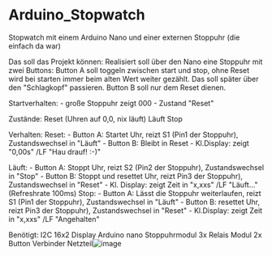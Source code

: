 # Arduino_Stopwatch
Stopwatch mit einem Arduino Nano und einer externen Stoppuhr (die einfach da war)

Das soll das Projekt können:
Realisiert soll über den Nano eine Stoppuhr mit zwei Buttons:
Button A soll toggeln zwischen start und stop, ohne Reset wird bei starten immer beim alten Wert weiter gezählt.
	Das soll später über den "Schlagkopf" passieren.
Button B soll nur dem Reset dienen.

Startverhalten:
	- große Stoppuhr zeigt 000
	- Zustand "Reset"

Zustände:
Reset (Uhren auf 0,0, nix läuft)
Läuft
Stop

Verhalten:
Reset: 
	- Button A: Startet Uhr, reizt S1 (Pin1 der Stoppuhr), Zustandswechsel in "Läuft"
	- Button B: Bleibt in Reset
	- Kl.Display: zeigt "0,00s" /LF "Hau drauf!   :-)"
	
Läuft:
	- Button A: Stoppt Uhr, reizt S2 (Pin2 der Stoppuhr), Zustandswechsel in "Stop"
	- Button B: Stoppt und resettet Uhr, reizt Pin3 der Stoppuhr), Zustandswechsel in "Reset"
	- Kl. Display: zeigt Zeit in "x,xxs" /LF "Läuft…" (Refreshrate 100ms)
Stop:
	- Button A: Lässt die Stoppuhr weiterlaufen, reizt S1 (Pin1 der Stoppuhr), Zustandswechsel in "Läuft"
	- Button B: resettet Uhr, reizt Pin3 der Stoppuhr), Zustandswechsel in "Reset"
	- Kl.Display: zeigt Zeit in "x,xxs" /LF "Angehalten"
	


Benötigt:
I2C 16x2 Display
Arduino nano
Stoppuhrmodul
3x Relais Modul
2x Button
Verbinder
Netzteil![image](https://user-images.githubusercontent.com/27030642/111083034-c5869c80-850b-11eb-9820-b06d98dd73d8.png)
